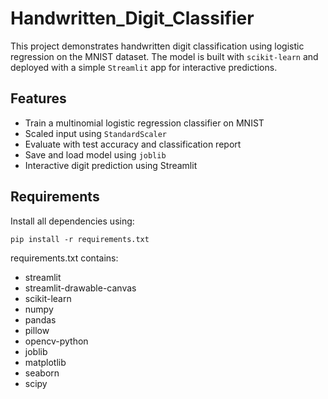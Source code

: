 # Handwritten_Digit_Classifier

This project demonstrates handwritten digit classification using logistic regression on the MNIST dataset. The model is built with `scikit-learn` and deployed with a simple `Streamlit` app for interactive predictions.

## Features

- Train a multinomial logistic regression classifier on MNIST
- Scaled input using `StandardScaler`
- Evaluate with test accuracy and classification report
- Save and load model using `joblib`
- Interactive digit prediction using Streamlit

## Requirements

Install all dependencies using:

```pip install -r requirements.txt```

requirements.txt contains:

- streamlit
- streamlit-drawable-canvas
- scikit-learn
- numpy
- pandas
- pillow
- opencv-python
- joblib
- matplotlib
- seaborn
- scipy
